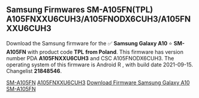 <h2>Samsung Firmwares SM-A105FN(TPL) A105FNXXU6CUH3/A105FNODX6CUH3/A105FNXXU6CUH3</h2>
Download the Samsung firmware for the ✅ <strong>Samsung Galaxy A10 </strong> ⭐ <strong>SM-A105FN</strong> with product code <strong>TPL</strong> <strong> from Poland</strong>. This firmware has version number PDA <strong>A105FNXXU6CUH3</strong> and CSC A105FNODX6CUH3. The operating system of this firmware is Android R , with build date 2021-09-15. Changelist <strong>21848546</strong>.


[SM-A105FN](https://samfirm.shop/samsung/model/SM-A105FN)
[A105FNXXU6CUH3](https://samfirm.shop/samsung/pda/A105FNXXU6CUH3)
[Download Firmware Samsung Galaxy A10 SM-A105FN](https://samfirm.shop/samsung/firmware/456854)
